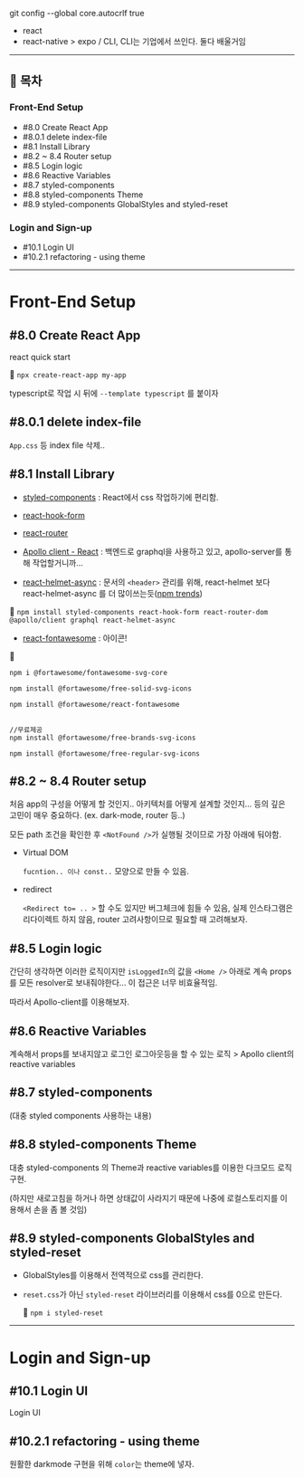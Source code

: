 git config --global core.autocrlf true

- react
- react-native > expo / CLI, CLI는 기업에서 쓰인다. 둘다 배울거임

---

## 📖 목차

### Front-End Setup

- #8.0 Create React App
- #8.0.1 delete index-file
- #8.1 Install Library
- #8.2 ~ 8.4 Router setup
- #8.5 Login logic
- #8.6 Reactive Variables
- #8.7 styled-components
- #8.8 styled-components Theme
- #8.9 styled-components GlobalStyles and styled-reset

### Login and Sign-up

- #10.1 Login UI
- #10.2.1 refactoring - using theme

---

# Front-End Setup

## #8.0 Create React App

react quick start

📌 `npx create-react-app my-app`

typescript로 작업 시 뒤에 `--template typescript` 를 붙이자

## #8.0.1 delete index-file

`App.css` 등 index file 삭제..

## #8.1 Install Library

- [styled-components](https://styled-components.com/) : React에서 css 작업하기에 편리함.

- [react-hook-form](https://react-hook-form.com/)

- [react-router](https://reactrouter.com/)

- [Apollo client - React](https://www.apollographql.com/docs/react/) : 백엔드로 graphql을 사용하고 있고, apollo-server를 통해 작업할거니까...

- [react-helmet-async](https://www.npmjs.com/package/react-helmet-async) : 문서의 `<header>` 관리를 위해, react-helmet 보다 react-helmet-async 를 더 많이쓰는듯([npm trends](https://www.npmtrends.com/react-head-vs-react-helmet-vs-react-helmet-async))

📌 `npm install styled-components react-hook-form react-router-dom @apollo/client graphql react-helmet-async`

- [react-fontawesome](https://fontawesome.com/v5.15/how-to-use/on-the-web/using-with/react) : 아이콘!

📌

```
npm i @fortawesome/fontawesome-svg-core

npm install @fortawesome/free-solid-svg-icons

npm install @fortawesome/react-fontawesome


//무료제공
npm install @fortawesome/free-brands-svg-icons

npm install @fortawesome/free-regular-svg-icons

```

## #8.2 ~ 8.4 Router setup

처음 app의 구성을 어떻게 할 것인지.. 아키텍처를 어떻게 설계할 것인지... 등의 깊은 고민이 매우 중요하다. (ex. dark-mode, router 등..)

모든 path 조건을 확인한 후 `<NotFound />`가 실행될 것이므로 가장 아래에 둬야함.

- Virtual DOM

  `fucntion.. 이나 const..` 모양으로 만들 수 있음.

- redirect

  `<Redirect to= .. >` 할 수도 있지만 버그체크에 힘들 수 있음, 실제 인스타그램은 리다이렉트 하지 않음, router 고려사항이므로 필요할 때 고려해보자.

## #8.5 Login logic

간단히 생각하면 이러한 로직이지만 `isLoggedIn`의 값을 `<Home />` 아래로 계속 props를 모든 resolver로 보내줘야한다... 이 접근은 너무 비효율적임.

따라서 Apollo-client를 이용해보자.

## #8.6 Reactive Variables

계속해서 props를 보내지않고 로그인 로그아웃등을 할 수 있는 로직 > Apollo client의 reactive variables

## #8.7 styled-components

(대충 styled components 사용하는 내용)

## #8.8 styled-components Theme

대충 styled-components 의 Theme과 reactive variables를 이용한 다크모드 로직구현.

(하지만 새로고침을 하거나 하면 상태값이 사라지기 때문에 나중에 로컬스토리지를 이용해서 손을 좀 볼 것임)

## #8.9 styled-components GlobalStyles and styled-reset

- GlobalStyles를 이용해서 전역적으로 css를 관리한다.

- `reset.css`가 아닌 `styled-reset` 라이브러리를 이용해서 css를 0으로 만든다.

  📌 `npm i styled-reset`

---

# Login and Sign-up

## #10.1 Login UI

Login UI

## #10.2.1 refactoring - using theme

원활한 darkmode 구현을 위해 `color`는 theme에 넣자.
